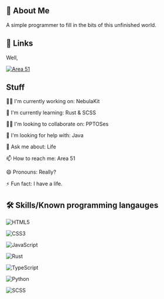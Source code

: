 ## 🚀 About Me

A simple programmer to fill in the bits of this unfinished world.
## 🔗 Links

Well,

[![Area 51](https://img.shields.io/badge/MeetMe-Area51-red.svg)](https://en.wikipedia.org/wiki/Area_51)

## Stuff

👩‍💻 I'm currently working on: NebulaKit

🧠 I'm currently learning: Rust & SCSS

👯‍♀️ I'm looking to collaborate on: PPTOSes

🤔 I'm looking for help with: Java

💬 Ask me about: Life

📫 How to reach me: Area 51

😄 Pronouns: Really?

⚡️ Fun fact: I have a life.


## 🛠 Skills/Known programming langauges
![HTML5](https://img.shields.io/badge/html5-%23E34F26.svg?style=for-the-badge&logo=html5&logoColor=white)

![CSS3](https://img.shields.io/badge/css3-%231572B6.svg?style=for-the-badge&logo=css3&logoColor=white)

![JavaScript](https://img.shields.io/badge/javascript-%23323330.svg?style=for-the-badge&logo=javascript&logoColor=%23F7DF1E)

![Rust](https://img.shields.io/badge/rust-%23000000.svg?style=for-the-badge&logo=rust&logoColor=white)

![TypeScript](https://img.shields.io/badge/typescript-%23007ACC.svg?style=for-the-badge&logo=typescript&logoColor=white)

![Python](https://img.shields.io/badge/python-3670A0?style=for-the-badge&logo=python&logoColor=ffdd54)

![SCSS](https://img.shields.io/badge/SASS-hotpink.svg?style=for-the-badge&logo=SCSS&logoColor=white)
